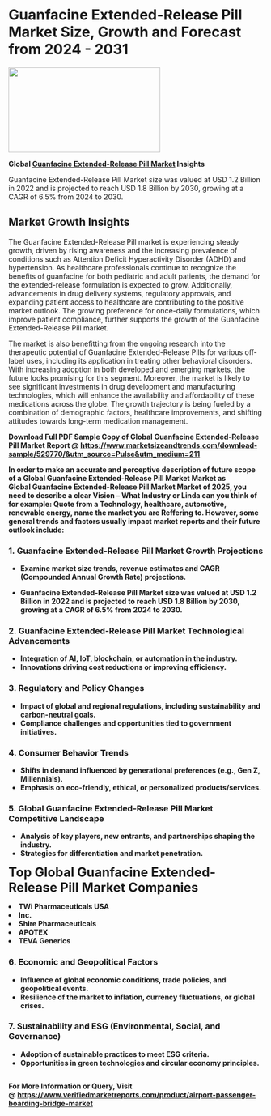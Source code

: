 <H1>Guanfacine Extended-Release Pill Market Size, Growth and Forecast from 2024 - 2031</H1><img class="aligncenter size-medium wp-image-584254" src="https://thirdeyenews.in/wp-content/uploads/2024/09/Global-Market-Research-300x168.jpeg" alt="" width="300" height="168" /><p><strong>Global&nbsp;<a href="https://www.marketsizeandtrends.com/download-sample/529770/&amp;utm_source=Pulse&amp;utm_medium=211">Guanfacine Extended-Release Pill Market</a> Insights</strong></p><p>Guanfacine Extended-Release Pill Market size was valued at USD 1.2 Billion in 2022 and is projected to reach USD 1.8 Billion by 2030, growing at a CAGR of 6.5% from 2024 to 2030.</p><p><h2>Market Growth Insights</h2> <p>The Guanfacine Extended-Release Pill market is experiencing steady growth, driven by rising awareness and the increasing prevalence of conditions such as Attention Deficit Hyperactivity Disorder (ADHD) and hypertension. As healthcare professionals continue to recognize the benefits of guanfacine for both pediatric and adult patients, the demand for the extended-release formulation is expected to grow. Additionally, advancements in drug delivery systems, regulatory approvals, and expanding patient access to healthcare are contributing to the positive market outlook. The growing preference for once-daily formulations, which improve patient compliance, further supports the growth of the Guanfacine Extended-Release Pill market.</p> <p><strong></strong></p> <p>The market is also benefitting from the ongoing research into the therapeutic potential of Guanfacine Extended-Release Pills for various off-label uses, including its application in treating other behavioral disorders. With increasing adoption in both developed and emerging markets, the future looks promising for this segment. Moreover, the market is likely to see significant investments in drug development and manufacturing technologies, which will enhance the availability and affordability of these medications across the globe. The growth trajectory is being fueled by a combination of demographic factors, healthcare improvements, and shifting attitudes towards long-term medication management.</p> <p><strong></p><p><span class=""><strong>Download Full PDF Sample Copy of Global Guanfacine Extended-Release Pill Market Report</strong> @ <a href="https://www.marketsizeandtrends.com/download-sample/529770/&amp;utm_source=Pulse&amp;utm_medium=211" target="_blank">https://www.marketsizeandtrends.com/download-sample/529770/&amp;utm_source=Pulse&amp;utm_medium=211</a></span></p><p>In order to make an accurate and perceptive description of future scope of a Global&nbsp;Guanfacine Extended-Release Pill Market Market as Global&nbsp;Guanfacine Extended-Release Pill Market Market of 2025, you need to describe a clear Vision &ndash; What Industry or Linda can you think of for example: Quote from a Technology, healthcare, automotive, renewable energy, name the market you are Reffering to. However, some general trends and factors usually impact market reports and their future outlook include:</p><h3>1.&nbsp;<strong>Guanfacine Extended-Release Pill Market Growth Projections</strong></h3><ul><li>Examine market size trends, revenue estimates and CAGR (Compounded Annual Growth Rate) projections.</li><li><p>Guanfacine Extended-Release Pill Market size was valued at USD 1.2 Billion in 2022 and is projected to reach USD 1.8 Billion by 2030, growing at a CAGR of 6.5% from 2024 to 2030.</p></li></ul><h3>2.&nbsp;<strong>Guanfacine Extended-Release Pill Market Technological Advancements</strong></h3><ul><li>Integration of AI, IoT, blockchain, or automation in the industry.</li><li>Innovations driving cost reductions or improving efficiency.</li></ul><h3>3.&nbsp;<strong>Regulatory and Policy Changes</strong></h3><ul><li>Impact of global and regional regulations, including sustainability and carbon-neutral goals.</li><li>Compliance challenges and opportunities tied to government initiatives.</li></ul><h3>4.&nbsp;<strong>Consumer Behavior Trends</strong></h3><ul><li>Shifts in demand influenced by generational preferences (e.g., Gen Z, Millennials).</li><li>Emphasis on eco-friendly, ethical, or personalized products/services.</li></ul><h3>5.&nbsp;<strong>Global Guanfacine Extended-Release Pill Market Competitive Landscape</strong></h3><ul><li>Analysis of key players, new entrants, and partnerships shaping the industry.</li><li>Strategies for differentiation and market penetration.</li></ul><p data-pm-slice="1 1 []"><span style="color: inherit; font-family: inherit; font-size: 25px;">Top Global Guanfacine Extended-Release Pill Market Companies</span></p><div class="" data-test-id=""><p><li>TWi Pharmaceuticals USA</li><li> Inc.</li><li> Shire Pharmaceuticals</li><li> APOTEX</li><li> TEVA Generics</li></p></div><h3>6.&nbsp;<strong>Economic and Geopolitical Factors</strong></h3><ul><li>Influence of global economic conditions, trade policies, and geopolitical events.</li><li>Resilience of the market to inflation, currency fluctuations, or global crises.</li></ul><h3>7.&nbsp;<strong>Sustainability and ESG (Environmental, Social, and Governance)</strong></h3><ul><li>Adoption of sustainable practices to meet ESG criteria.</li><li>Opportunities in green technologies and circular economy principles.</li></ul><h2><strong style="font-size: 14px;">For More Information or Query, Visit @&nbsp;</strong><a style="background-color: #ffffff; font-size: 14px;" href="https://www.marketsizeandtrends.com/report/guanfacine-extended-release-pill-market/" target="_blank">https://www.verifiedmarketreports.com/product/airport-passenger-boarding-bridge-market</a></h2>

